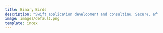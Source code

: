 ```yaml
---
title: Binary Birds
description: "Swift application development and consulting. Secure, efficient, scalable solutions."
image: images/default.png
template: index
---
```

